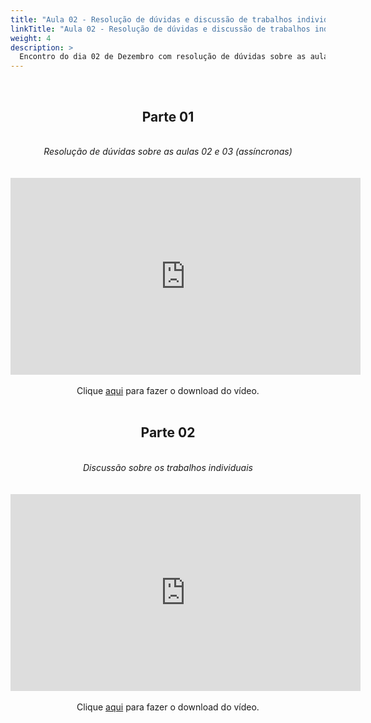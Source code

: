 ```yaml
---
title: "Aula 02 - Resolução de dúvidas e discussão de trabalhos individuais"
linkTitle: "Aula 02 - Resolução de dúvidas e discussão de trabalhos individuais"
weight: 4
description: >
  Encontro do dia 02 de Dezembro com resolução de dúvidas sobre as aulas 02 e 03 (assíncronas) e início da discussão sobre os trabalhos individuais
---
```


<br>
<div align="center">
<h2>Parte 01</h2>
<br>
<i>Resolução de dúvidas sobre as aulas 02 e 03 (assíncronas)</i>
<br><br><br>
<iframe width="560" height="315" src="https://www.youtube.com/embed/VTD1l5dVtjE" frameborder="0" allow="accelerometer; autoplay; clipboard-write; encrypted-media; gyroscope; picture-in-picture" allowfullscreen></iframe>
<br><br>
Clique <a href="https://photos.app.goo.gl/zyTRArPMMwnr1kjz8">aqui</a> para fazer o download do vídeo.
<br><br>

<h2>Parte 02</h2>
<br>
<i>Discussão sobre os trabalhos individuais</i>
<br><br><br>
<iframe width="560" height="315" src="https://www.youtube.com/embed/Fhiegxz3yvo" frameborder="0" allow="accelerometer; autoplay; clipboard-write; encrypted-media; gyroscope; picture-in-picture" allowfullscreen></iframe>
<br><br>
Clique <a href="https://photos.app.goo.gl/Vug31e41RNPrAr2v5">aqui</a> para fazer o download do vídeo.
<br><br>

</div>